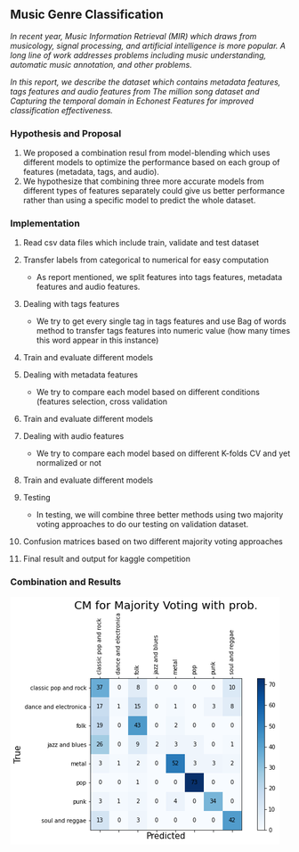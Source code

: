 ## Music Genre Classification
<em>In recent year, Music Information Retrieval (MIR) which draws from musicology, signal processing, and artificial intelligence is more popular. A long line of work addresses problems including music understanding, automatic music annotation, and other problems.</em>

<em>In this report, we describe the dataset which contains metadata features, tags features and audio features from The million song dataset and Capturing the temporal domain in Echonest Features for improved classification effectiveness.</em>

### Hypothesis and Proposal
1. We proposed a combination resul from model-blending which uses different models to optimize the performance based on each group of features (metadata, tags, and audio).
2. We hypothesize that combining three more accurate models from different types of features separately could give us better performance rather than using a specific model to predict the whole dataset.

### Implementation
1. Read csv data files which include train, validate and test dataset
2. Transfer labels from categorical to numerical for easy computation
    * As report mentioned, we split features into tags features, metadata features and audio features.

3. Dealing with tags features
    * We try to get every single tag in tags features and use Bag of words method to transfer tags features into numeric value (how many times this word appear in this instance)
4. Train and evaluate different models
5. Dealing with metadata features
    * We try to compare each model based on different conditions (features selection, cross validation
6. Train and evaluate different models
7. Dealing with audio features
    * We try to compare each model based on different K-folds CV and yet normalized or not
8. Train and evaluate different models
9. Testing
    * In testing, we will combine three better methods using two majority voting approaches to do our testing on validation dataset.
10. Confusion matrices based on two different majority voting approaches
11. Final result and output for kaggle competition

### Combination and Results
<img src="MVwithProb.png">